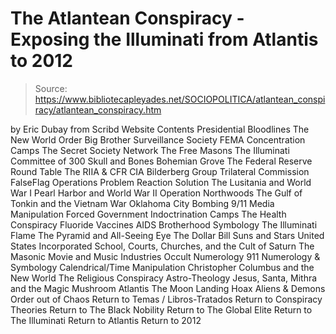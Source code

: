 # The Atlantean Conspiracy - Exposing the Illuminati from Atlantis to 2012

> Source: https://www.bibliotecapleyades.net/SOCIOPOLITICA/atlantean_conspiracy/atlantean_conspiracy.htm

by Eric Dubay
from Scribd Website
Contents
Presidential Bloodlines
The New World Order
Big Brother Surveillance Society
FEMA Concentration Camps
The Secret Society Network
The Free Masons
The Illuminati
Committee of 300
Skull and Bones
Bohemian Grove
The Federal Reserve
Round Table
The RIIA & CFR
CIA
Bilderberg Group
Trilateral Commission
FalseFlag Operations
Problem Reaction Solution
The Lusitania and World War I
Pearl Harbor and World War II
Operation Northwoods
The Gulf of Tonkin and the Vietnam War
Oklahoma City Bombing
9/11
Media Manipulation
Forced Government Indoctrination Camps
The Health Conspiracy
Fluoride
Vaccines
AIDS
Brotherhood Symbology
The Illuminati Flame
The Pyramid and All-Seeing Eye
The Dollar Bill
Suns and Stars
United States Incorporated
School, Courts, Churches, and the Cult of Saturn
The Masonic Movie and Music Industries
Occult Numerology
911 Numerology & Symbology
Calendrical/Time Manipulation
Christopher Columbus and the New World
The Religious Conspiracy
Astro-Theology
Jesus, Santa, Mithra and the Magic Mushroom
Atlantis
The Moon Landing Hoax
Aliens & Demons
Order out of Chaos
Return to Temas / Libros-Tratados
Return to Conspiracy Theories
Return to The Black Nobility
Return to The Global Elite
Return to The Illuminati
Return to Atlantis
Return to 2012
